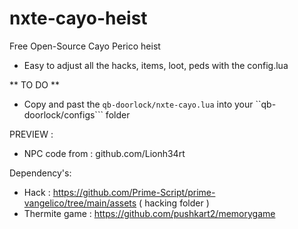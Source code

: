 # nxte-cayo-heist
 Free Open-Source Cayo Perico heist

- Easy to adjust all the hacks, items, loot, peds with the config.lua

** TO DO ** 
- Copy and past the ``qb-doorlock/nxte-cayo.lua`` into your ``qb-doorlock/configs``` folder



PREVIEW : 

- NPC code from : github.com/Lionh34rt

Dependency's:
- Hack : https://github.com/Prime-Script/prime-vangelico/tree/main/assets ( hacking folder )
- Thermite game : https://github.com/pushkart2/memorygame
